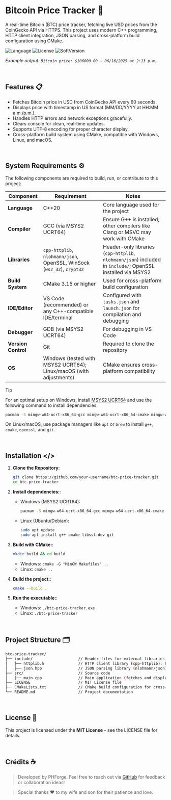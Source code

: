 # Bitcoin Price Tracker 🔎

A real-time Bitcoin (BTC) price tracker, fetching live USD prices from the CoinGecko API via HTTPS. This project uses modern C++ programming, HTTP client integration, JSON parsing, and cross-platform build configuration using CMake.

![Language](https://img.shields.io/badge/language-C++-blue.svg) ![License](https://img.shields.io/badge/license-MIT-darkblue.svg) ![SoftVersion](https://img.shields.io/badge/SoftVersion-0.0.7-black)

*Example output: `Bitcoin price: $106000.00 - 06/16/2025 at 2:13 p.m.`*

<br>

## Features 📋
- Fetches Bitcoin price in USD from CoinGecko API every 60 seconds.
- Displays price with timestamp in US format (MM/DD/YYYY at HH:MM a.m./p.m.).
- Handles HTTP errors and network exceptions gracefully.
- Clears console for clean, real-time updates.
- Supports UTF-8 encoding for proper character display.
- Cross-platform build system using CMake, compatible with Windows, Linux, and macOS.

<br>

## System Requirements ⚙️

The following components are required to build, run, or contribute to this project:

| Component          | Requirement                              | Notes                                      |
|--------------------|------------------------------------------|--------------------------------------------|
| **Language**       | C++20                                    | Core language used for the project         |
| **Compiler**       | GCC (via MSYS2 UCRT64)                   | Ensure G++ is installed; other compilers like Clang or MSVC may work with CMake |
| **Libraries**      | `cpp-httplib`, `nlohmann/json`, OpenSSL, WinSock (`ws2_32`), `crypt32` | Header-only libraries (`cpp-httplib`, `nlohmann/json`) included in `include/`; OpenSSL installed via MSYS2 |
| **Build System**   | CMake 3.15 or higher                     | Used for cross-platform build configuration |
| **IDE/Editor**     | VS Code (recommended) or any C++-compatible IDE/terminal | Configured with `tasks.json` and `launch.json` for compilation and debugging |
| **Debugger**       | GDB (via MSYS2 UCRT64)                   | For debugging in VS Code                   |
| **Version Control**| Git                                      | Required to clone the repository           |
| **OS**             | Windows (tested with MSYS2 UCRT64); Linux/macOS (with adjustments) | CMake ensures cross-platform compatibility |

> [!TIP]
> For an optimal setup on Windows, install [MSYS2 UCRT64](https://www.msys2.org/) and use the following command to install dependencies:
> ```bash
> pacman -S mingw-w64-ucrt-x86_64-gcc mingw-w64-ucrt-x86_64-cmake mingw-w64-ucrt-x86_64-openssl mingw-w64-ucrt-x86_64-gdb
> ```
> On Linux/macOS, use package managers like `apt` or `brew` to install `g++`, `cmake`, `openssl`, and `git`.

<br>

## Installation </>

1. **Clone the Repository**:
	```bash
	git clone https://github.com/your-username/btc-price-tracker.git
    cd btc-price-tracker
	```

2. **Install dependencies:**:
    - Windows (MSYS2 UCRT64):
		```bash
		pacman -S mingw-w64-ucrt-x86_64-gcc mingw-w64-ucrt-x86_64-cmake mingw-w64-ucrt-x86_64-openssl mingw-w64-ucrt-x86_64-gdb
		```
	- Linux (Ubuntu/Debian):
		```bash
		sudo apt update
        sudo apt install g++ cmake libssl-dev git
		```

3. **Build with CMake:**:
	```bash
	mkdir build && cd build
	```
	- Windows: `cmake -G "MinGW Makefiles" ..`
	- Linux: `cmake ..`

4. **Build the project:**:
	```bash
	cmake --build .
	```

5. **Run the executable:**:
	- Windows: `./btc-price-tracker.exe`
	- Linux: `./btc-price-tracker`

<br>

## Project Structure 🗂️
```bash
btc-price-tracker/
├── include/                    // Header files for external libraries
│   ├── httplib.h               // HTTP client library (cpp-httplib): https://github.com/yhirose/cpp-httplib
│   ├── json.hpp                // JSON parsing library (nlohmann/json): https://github.com/nlohmann/json
├── src/                        // Source code
│   ├── main.cpp                // Main application (fetches and displays Bitcoin price)
├── LICENSE                     // MIT License file
├── CMakeLists.txt              // CMake build configuration for cross-platform builds
└── README.md                   // Project documentation
```

<br>

## License 🧾

This project is licensed under the **MIT License** - see the LICENSE file for details.

<br>

## Crédits ☕

> Developed by PHForge. 
> Feel free to reach out via [GitHub](https://github.com/PHForge) for feedback or collaboration ideas!

> Special thanks ❤️ to my wife and son for their patience and love.

